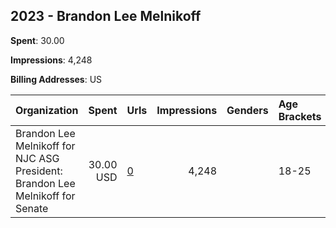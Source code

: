 ## 2023 - Brandon Lee Melnikoff 
**Spent**: 30.00

**Impressions**: 4,248

**Billing Addresses**: US

|Organization|Spent|Urls|Impressions|Genders|Age Brackets|Country Codes|
|:---|---:|:---|---:|:---|:---|:---|
|Brandon Lee Melnikoff for NJC ASG President: Brandon Lee Melnikoff for Senate|30.00 USD|[0](https://www.snap.com/political-ads/asset/01eaca3e3bca20ed057c4b597fd2d08abe9f28310ccdfc0c5d0800a7f1a5caea?mediaType=mp4)|4,248||18-25|united states|
